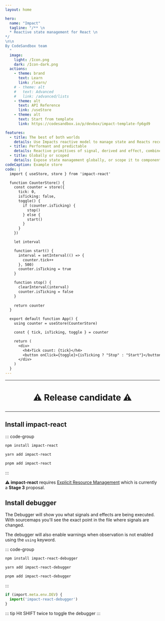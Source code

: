 ```yaml
---
layout: home

hero:
  name: "Impact"
  tagline: "/** \n
  * Reactive state management for React \n
*/
\n\n
By CodeSandbox team
  "
  image:
    light: /Icon.png
    dark: /Icon-dark.png
  actions:
    - theme: brand
      text: Learn
      link: /learn/
    # - theme: alt
    #   text: Advanced
    #   link: /advanced/lists
    - theme: alt
      text: API Reference
      link: /useStore
    - theme: alt
      text: Start from template 
      link: https://codesandbox.io/p/devbox/impact-template-fp6gd9

features:
  - title: The best of both worlds
    details: Use Impacts reactive model to manage state and Reacts reconciliation model to manage UI.
  - title: Performant and predictable
    details: Reactive primitives of signal, derived and effect, combined with inferred observation in components.
  - title: Globally or scoped
    details: Expose state management globally, or scope it to component trees to take advantage of modern React data fetching patterns.
codeCaption: Example store 
code: |
  import { useStore, store } from 'impact-react'

  function CounterStore() {
    const counter = store({
      tick: 0,
      isTicking: false,
      toggle() {
        if (counter.isTicking) {
          stop()
        } else {
          start()
        }
      }
    })

    let interval

    function start() {
      interval = setInterval(() => {
        counter.tick++
      }, 500)
      counter.isTicking = true
    }

    function stop() {
      clearInterval(interval)
      counter.isTicking = false
    }
    
    return counter
  }

  export default function App() {
    using counter = useStore(CounterStore)

    const { tick, isTicking, toggle } = counter

    return (
      <div>
        <h4>Tick count: {tick}</h4>
        <button onClick={toggle}>{isTicking ? "Stop" : "Start"}</button>
      </div>
    )
  }
---
```



<HomeContent>

<hr/>

<h1 align="center">

:warning: Release candidate :warning:

</h1>

<hr/>

<ClientOnly>
  <Playground />
</ClientOnly>

## Install impact-react

::: code-group

```sh [npm]
npm install impact-react
```

```sh [yarn]
yarn add impact-react
```

```sh [pnpm]
pnpm add impact-react
```

:::

:warning: **impact-react** requires [Explicit Resource Management](https://babeljs.io/docs/babel-plugin-proposal-explicit-resource-management) which is currently a **Stage 3** proposal. 

## Install debugger

The Debugger will show you what signals and effects are being executed. With sourcemaps you'll see the exact point in the file where signals are changed.

The debugger will also enable warnings when observation is not enabled using the `using` keyword.

::: code-group

```sh [npm]
npm install impact-react-debugger
```

```sh [yarn]
yarn add impact-react-debugger
```

```sh [pnpm]
pnpm add impact-react-debugger
```

:::

```ts
if (import.meta.env.DEV) {
  import('impact-react-debugger')
}
```

::: tip
Hit SHIFT twice to toggle the debugger
:::


</HomeContent>